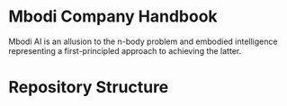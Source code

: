 # Mbodi Company Handbook

Mbodi AI is an allusion to the n-body problem and embodied intelligence representing a first-principled approach
to achieving the latter.


# Repository Structure
